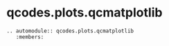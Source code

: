 # qcodes.plots.qcmatplotlib

```{eval-rst}
.. automodule:: qcodes.plots.qcmatplotlib
   :members:
```
